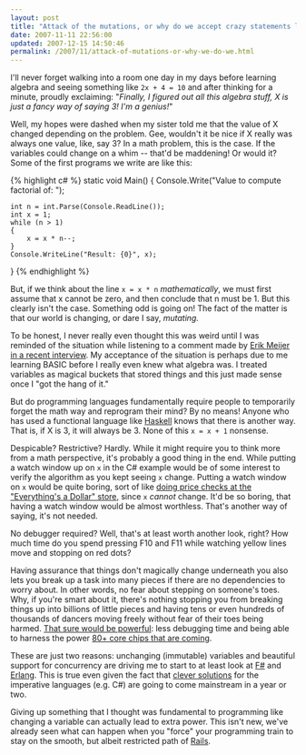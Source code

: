```yaml
---
layout: post
title: "Attack of the mutations, or why do we accept crazy statements like x=x+1?"
date: 2007-11-11 22:56:00
updated: 2007-12-15 14:50:46
permalink: /2007/11/attack-of-mutations-or-why-we-do-we.html
---
```

I'll never forget walking into a room one day in my days before learning algebra and seeing something like `2x + 4 = 10` and after thinking for a minute, proudly exclaiming: "*Finally, I figured out all this algebra stuff, X is just a fancy way of saying 3! I'm a genius!*"

Well, my hopes were dashed when my sister told me that the value of X changed depending on the problem. Gee, wouldn't it be nice if X really was always one value, like, say 3? In a math problem, this is the case. If the variables could change on a whim -- that'd be maddening! Or would it? Some of the first programs we write are like this:

{% highlight c# %}
static void Main()
{
    Console.Write("Value to compute factorial of: ");
    
    int n = int.Parse(Console.ReadLine());
    int x = 1;
    while (n > 1)
    {
        x = x * n--;
    }
    Console.WriteLine("Result: {0}", x);
}
{% endhighlight %}

But, if we think about the line `x = x * n` *mathematically*, we must first assume that x cannot be zero, and then conclude that n must be 1. But this clearly isn't the case. Something odd is going on! The fact of the matter is that our world is changing, or dare I say, *mutating.*

To be honest, I never really even thought this was weird until I was reminded of the situation while listening to a comment made by [Erik Meijer](http://research.microsoft.com/~emeijer/) [in a recent interview](http://channel9.msdn.com/Showpost.aspx?postid=352136). My acceptance of the situation is perhaps due to me learning BASIC before I really even knew what algebra was. I treated variables as magical buckets that stored things and this just made sense once I "got the hang of it."

But do programming languages fundamentally require people to temporarily forget the math way and reprogram their mind? By no means! Anyone who has used a functional language like <a href="http://en.wikipedia.org/wiki/Haskell_(programming_language)">Haskell</a> knows that there is another way. That is, if X is 3, it will always be 3. None of this `x = x + 1` nonsense.

Despicable? Restrictive? Hardly. While it might require you to think more from a math perspective, it's probably a good thing in the end. While putting a watch window up on `x` in the C# example would be of some interest to verify the algorithm as you kept seeing `x` change. Putting a watch window on `x` would be quite boring, sort of like [doing price checks at the "Everything's a Dollar" store](http://www.youtube.com/watch?v=rFVbJvHHgdg), since `x` *cannot* change. It'd be so boring, that having a watch window would be almost worthless. That's another way of saying, it's not needed.

No debugger required? Well, that's at least worth another look, right? How much time do you spend pressing F10 and F11 while watching yellow lines move and stopping on red dots?

Having assurance that things don't magically change underneath you also lets you break up a task into many pieces if there are no dependencies to worry about. In other words, no fear about stepping on someone's toes. Why, if you're smart about it, there's nothing stopping you from breaking things up into billions of little pieces and having tens or even hundreds of thousands of dancers moving freely without fear of their toes being harmed. [That sure would be powerful](http://labs.google.com/papers/mapreduce.html): less debugging time and being able to harness the power [80+ core chips that are coming](http://www.news.com/2100-1006_3-6119618.html).

These are just two reasons: unchanging (immutable) variables and beautiful support for concurrency are driving me to start to at least look at [F#](http://research.microsoft.com/fsharp/fsharp.aspx) and [Erlang](http://www.erlang.org/). This is true even given the fact that [clever solutions](http://msdn.microsoft.com/msdnmag/issues/07/10/Futures/default.aspx) for the imperative languages (e.g. C#) are going to come mainstream in a year or two.

Giving up something that I thought was fundamental to programming like changing a variable can actually lead to extra power. This isn't new, we've already seen what can happen when you "force" your programming train to stay on the smooth, but albeit restricted path of [Rails](http://www.rubyonrails.org/).